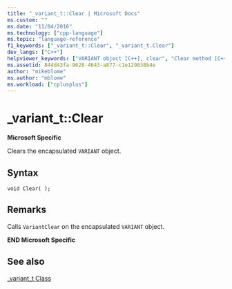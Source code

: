 ```yaml
---
title: "_variant_t::Clear | Microsoft Docs"
ms.custom: ""
ms.date: "11/04/2016"
ms.technology: ["cpp-language"]
ms.topic: "language-reference"
f1_keywords: ["_variant_t::Clear", "_variant_t.Clear"]
dev_langs: ["C++"]
helpviewer_keywords: ["VARIANT object [C++], clear", "Clear method [C++]", "VARIANT object"]
ms.assetid: 844d43fa-9628-4643-a877-c1e129838b4e
author: "mikeblome"
ms.author: "mblome"
ms.workload: ["cplusplus"]
---
```

# _variant_t::Clear
**Microsoft Specific**  
  
 Clears the encapsulated `VARIANT` object.  
  
## Syntax  
  
```  
void Clear( );  
```  
  
## Remarks  
 Calls `VariantClear` on the encapsulated `VARIANT` object.  
  
 **END Microsoft Specific**  
  
## See also  
 [_variant_t Class](../cpp/variant-t-class.md)